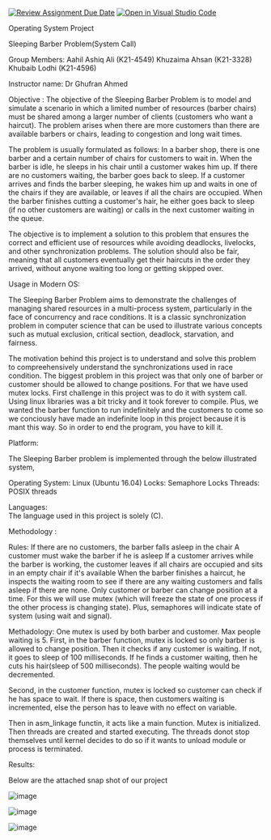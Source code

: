 [![Review Assignment Due Date](https://classroom.github.com/assets/deadline-readme-button-24ddc0f5d75046c5622901739e7c5dd533143b0c8e959d652212380cedb1ea36.svg)](https://classroom.github.com/a/tUpY9ilp)
[![Open in Visual Studio Code](https://classroom.github.com/assets/open-in-vscode-718a45dd9cf7e7f842a935f5ebbe5719a5e09af4491e668f4dbf3b35d5cca122.svg)](https://classroom.github.com/online_ide?assignment_repo_id=11144656&assignment_repo_type=AssignmentRepo)


Operating System Project

Sleeping Barber Problem(System Call)

Group Members: 
Aahil Ashiq Ali (K21-4549)
Khuzaima Ahsan (K21-3328)
Khubaib Lodhi (K21-4596)

Instructor name: Dr Ghufran Ahmed 


Objective : 
The objective of the Sleeping Barber Problem is to model and simulate a scenario in which a limited number of resources (barber chairs) must be shared among a larger number of clients (customers who want a haircut). The problem arises when there are more customers than there are available barbers or chairs, leading to congestion and long wait times.

The problem is usually formulated as follows: In a barber shop, there is one barber and a certain number of chairs for customers to wait in. When the barber is idle, he sleeps in his chair until a customer wakes him up. If there are no customers waiting, the barber goes back to sleep. If a customer arrives and finds the barber sleeping, he wakes him up and waits in one of the chairs if they are available, or leaves if all the chairs are occupied. When the barber finishes cutting a customer's hair, he either goes back to sleep (if no other customers are waiting) or calls in the next customer waiting in the queue.

The objective is to implement a solution to this problem that ensures the correct and efficient use of resources while avoiding deadlocks, livelocks, and other synchronization problems. The solution should also be fair, meaning that all customers eventually get their haircuts in the order they arrived, without anyone waiting too long or getting skipped over.



Usage in Modern OS:

The Sleeping Barber Problem aims to demonstrate the challenges of managing shared resources in a multi-process system, particularly in the face of concurrency and race conditions. It is a classic synchronization problem in computer science that can be used to illustrate various concepts such as mutual exclusion, critical section, deadlock, starvation, and fairness.

The motivation behind this project is to understand and solve this problem to compreehensively understand the synchronizations used in race condition.
The biggest problem in this project was that only one of barber or customer should be allowed to change positions. For that we have used mutex locks.
First challenge in this project was to do it with system call. Using linux libraries was a bit tricky and it took forever to compile. Plus, we wanted the barber function to run indefinitely and the customers to come so we conciously have made an indefinite loop in this project because it is mant this way. So in order to end the program, you have to kill it.






Platform: 
 
The Sleeping Barber problem is implemented through the below illustrated system,

Operating System:
Linux (Ubuntu 16.04)
Locks:
Semaphore Locks
Threads:
POSIX threads


Languages:  
The language used in this project is solely (C).








Methodology : 	

Rules:
If there are no customers, the barber falls asleep in the chair
A customer must wake the barber if he is asleep
If a customer arrives while the barber is working, the customer leaves if all chairs are occupied and sits in an empty chair if it's available
When the barber finishes a haircut, he inspects the waiting room to see if there are any waiting customers and falls asleep if there are none.
Only customer or barber can change position at a time. For this we will use mutex (which will freeze the state of one process if the other process is changing state). Plus, semaphores will indicate state of system (using wait and signal). 

Methadology:
	One mutex is used by both barber and customer. Max people waiting is 5.
First, in the barber function, mutex is locked so only barber is allowed to change position. Then it checks if any customer is waiting. If not, it goes to sleep of 100 milliseconds. If he finds a customer waiting, then he cuts his hair(sleep of 500 milliseconds). The people waiting would be decremented.

Second, in the customer function, mutex is locked so customer can check if he has space to wait. If there is space, then customers waiting is incremented, else the person has to leave with no effect on variable. 

Then in asm_linkage functin, it acts like a main function. Mutex is initialized. Then threads are created and started executing. The threads donot stop themselves until kernel decides to do so if it wants to unload module or process is terminated.

Results:

Below are the attached snap shot of our project

![image](https://github.com/OS-SPRING23/final-project-kka/assets/133526241/28b59528-5d35-4969-90c7-4628252ba818)


![image](https://github.com/OS-SPRING23/final-project-kka/assets/133526241/ac5536fd-c0a5-4b2c-acbb-139f82dabd8b)


![image](https://github.com/OS-SPRING23/final-project-kka/assets/133526241/9a10eef0-4d75-41c7-84db-f13785240a0f)

